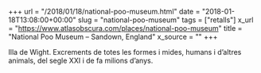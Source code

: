 +++
url = "/2018/01/18/national-poo-museum.html"
date = "2018-01-18T13:08:00+00:00"
slug = "national-poo-museum"
tags = ["retalls"]
x_url = "https://www.atlasobscura.com/places/national-poo-museum"
title = "National Poo Museum – Sandown, England"
x_source = ""
+++


Illa de Wight. Excrements de totes les formes i mides, humans i d’altres animals, del segle XXI i de fa milions d’anys.

